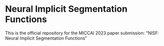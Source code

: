 # Neural Implicit Segmentation Functions

This is the official repository for the MICCAI 2023 paper submission: "NISF: Neural Implicit Segmentation Functions"
